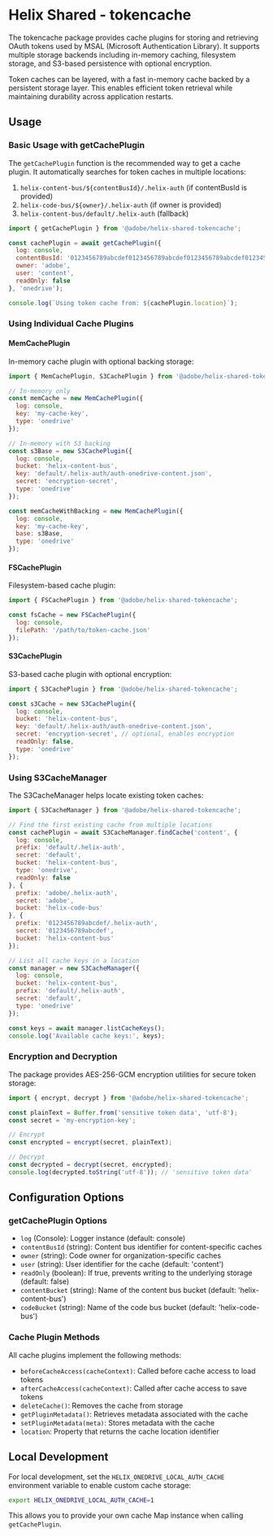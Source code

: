 # Helix Shared - tokencache

The tokencache package provides cache plugins for storing and retrieving OAuth tokens used by MSAL (Microsoft Authentication Library). It supports multiple storage backends including in-memory caching, filesystem storage, and S3-based persistence with optional encryption.

Token caches can be layered, with a fast in-memory cache backed by a persistent storage layer. This enables efficient token retrieval while maintaining durability across application restarts.

## Usage

### Basic Usage with getCachePlugin

The `getCachePlugin` function is the recommended way to get a cache plugin. It automatically searches for token caches in multiple locations:

1. `helix-content-bus/${contentBusId}/.helix-auth` (if contentBusId is provided)
2. `helix-code-bus/${owner}/.helix-auth` (if owner is provided)
3. `helix-content-bus/default/.helix-auth` (fallback)

```js
import { getCachePlugin } from '@adobe/helix-shared-tokencache';

const cachePlugin = await getCachePlugin({
  log: console,
  contentBusId: '0123456789abcdef0123456789abcdef0123456789abcdef0123456789a',
  owner: 'adobe',
  user: 'content',
  readOnly: false
}, 'onedrive');

console.log(`Using token cache from: ${cachePlugin.location}`);
```

### Using Individual Cache Plugins

#### MemCachePlugin

In-memory cache plugin with optional backing storage:

```js
import { MemCachePlugin, S3CachePlugin } from '@adobe/helix-shared-tokencache';

// In-memory only
const memCache = new MemCachePlugin({
  log: console,
  key: 'my-cache-key',
  type: 'onedrive'
});

// In-memory with S3 backing
const s3Base = new S3CachePlugin({
  log: console,
  bucket: 'helix-content-bus',
  key: 'default/.helix-auth/auth-onedrive-content.json',
  secret: 'encryption-secret',
  type: 'onedrive'
});

const memCacheWithBacking = new MemCachePlugin({
  log: console,
  key: 'my-cache-key',
  base: s3Base,
  type: 'onedrive'
});
```

#### FSCachePlugin

Filesystem-based cache plugin:

```js
import { FSCachePlugin } from '@adobe/helix-shared-tokencache';

const fsCache = new FSCachePlugin({
  log: console,
  filePath: '/path/to/token-cache.json'
});
```

#### S3CachePlugin

S3-based cache plugin with optional encryption:

```js
import { S3CachePlugin } from '@adobe/helix-shared-tokencache';

const s3Cache = new S3CachePlugin({
  log: console,
  bucket: 'helix-content-bus',
  key: 'default/.helix-auth/auth-onedrive-content.json',
  secret: 'encryption-secret', // optional, enables encryption
  readOnly: false,
  type: 'onedrive'
});
```

### Using S3CacheManager

The S3CacheManager helps locate existing token caches:

```js
import { S3CacheManager } from '@adobe/helix-shared-tokencache';

// Find the first existing cache from multiple locations
const cachePlugin = await S3CacheManager.findCache('content', {
  log: console,
  prefix: 'default/.helix-auth',
  secret: 'default',
  bucket: 'helix-content-bus',
  type: 'onedrive',
  readOnly: false
}, {
  prefix: 'adobe/.helix-auth',
  secret: 'adobe',
  bucket: 'helix-code-bus'
}, {
  prefix: '0123456789abcdef/.helix-auth',
  secret: '0123456789abcdef',
  bucket: 'helix-content-bus'
});

// List all cache keys in a location
const manager = new S3CacheManager({
  log: console,
  bucket: 'helix-content-bus',
  prefix: 'default/.helix-auth',
  secret: 'default',
  type: 'onedrive'
});

const keys = await manager.listCacheKeys();
console.log('Available cache keys:', keys);
```

### Encryption and Decryption

The package provides AES-256-GCM encryption utilities for secure token storage:

```js
import { encrypt, decrypt } from '@adobe/helix-shared-tokencache';

const plainText = Buffer.from('sensitive token data', 'utf-8');
const secret = 'my-encryption-key';

// Encrypt
const encrypted = encrypt(secret, plainText);

// Decrypt
const decrypted = decrypt(secret, encrypted);
console.log(decrypted.toString('utf-8')); // 'sensitive token data'
```

## Configuration Options

### getCachePlugin Options

- `log` (Console): Logger instance (default: console)
- `contentBusId` (string): Content bus identifier for content-specific caches
- `owner` (string): Code owner for organization-specific caches
- `user` (string): User identifier for the cache (default: 'content')
- `readOnly` (boolean): If true, prevents writing to the underlying storage (default: false)
- `contentBucket` (string): Name of the content bus bucket (default: 'helix-content-bus')
- `codeBucket` (string): Name of the code bus bucket (default: 'helix-code-bus')

### Cache Plugin Methods

All cache plugins implement the following methods:

- `beforeCacheAccess(cacheContext)`: Called before cache access to load tokens
- `afterCacheAccess(cacheContext)`: Called after cache access to save tokens
- `deleteCache()`: Removes the cache from storage
- `getPluginMetadata()`: Retrieves metadata associated with the cache
- `setPluginMetadata(meta)`: Stores metadata with the cache
- `location`: Property that returns the cache location identifier

## Local Development

For local development, set the `HELIX_ONEDRIVE_LOCAL_AUTH_CACHE` environment variable to enable custom cache storage:

```bash
export HELIX_ONEDRIVE_LOCAL_AUTH_CACHE=1
```

This allows you to provide your own cache Map instance when calling `getCachePlugin`.
